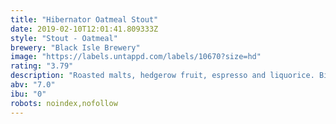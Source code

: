 ```yaml
---
title: "Hibernator Oatmeal Stout"
date: 2019-02-10T12:01:41.809333Z
style: "Stout - Oatmeal"
brewery: "Black Isle Brewery"
image: "https://labels.untappd.com/labels/10670?size=hd"
rating: "3.79"
description: "Roasted malts, hedgerow fruit, espresso and liquorice. Big, black and wholesome; This is beer with soul! Naturally bottle conditioned it is secondary fermented in the bottle in a similar way to the production of champagne. This beer is made from 4 pure organic ingredients, malted barley, water, hops and yeast. It is full of vitamin B and good for you."
abv: "7.0"
ibu: "0"
robots: noindex,nofollow
---
```

